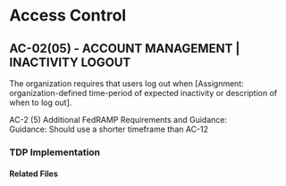 # Access Control  
## AC-02(05) - ACCOUNT MANAGEMENT | INACTIVITY LOGOUT

The organization requires that users log out when [Assignment: organization-defined time-period of expected inactivity or description of when to log out].  

AC-2 (5) Additional FedRAMP Requirements and Guidance:  
Guidance: Should use a shorter timeframe than AC-12  

### TDP Implementation

#### Related Files
